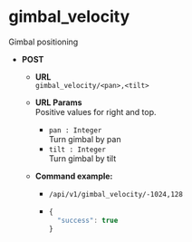gimbal_velocity
=====
Gimbal positioning

* **POST**

  * **URL**  
    `gimbal_velocity/<pan>,<tilt>`
    
  * **URL Params**  
    Positive values for right and top.  
    
    * `pan : Integer`  
      Turn gimbal by pan
    * `tilt : Integer`  
      Turn gimbal by tilt
      
  * **Command example:**
    * `/api/v1/gimbal_velocity/-1024,128`
    * ```javascript
      {
        "success": true
      }
      ```


